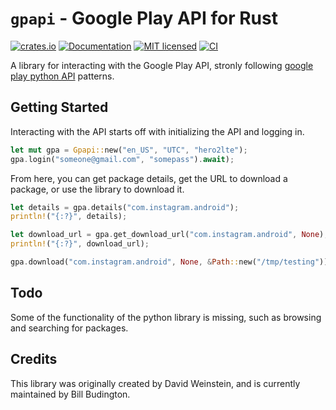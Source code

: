 # `gpapi` - Google Play API for Rust

[![crates.io](https://img.shields.io/crates/v/gpapi.svg)](https://crates.io/crates/gpapi)
[![Documentation](https://docs.rs/gpapi/badge.svg)](https://docs.rs/gpapi)
[![MIT licensed](https://img.shields.io/crates/l/gpapi.svg)](./LICENSE)
[![CI](https://github.com/Hainish/rs-google-play/actions/workflows/rust.yml/badge.svg)](https://github.com/Hainish/rs-google-play/actions/workflows/rust.yml)

A library for interacting with the Google Play API, stronly following [google play python API](https://github.com/NoMore201/googleplay-api.git) patterns.

## Getting Started

Interacting with the API starts off with initializing the API and logging in.

```rust
let mut gpa = Gpapi::new("en_US", "UTC", "hero2lte");
gpa.login("someone@gmail.com", "somepass").await);
```

From here, you can get package details, get the URL to download a package, or use the library to download it.

```rust
let details = gpa.details("com.instagram.android");
println!("{:?}", details);

let download_url = gpa.get_download_url("com.instagram.android", None);
println!("{:?}", download_url);

gpa.download("com.instagram.android", None, &Path::new("/tmp/testing")).await;
```

## Todo

Some of the functionality of the python library is missing, such as browsing and searching for packages.

## Credits

This library was originally created by David Weinstein, and is currently maintained by Bill Budington.
